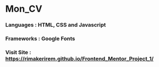 # Mon_CV

### Languages : HTML, CSS and Javascript

### Frameworks : Google Fonts

### Visit Site : https://rimakerirem.github.io/Frontend_Mentor_Project_1/